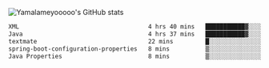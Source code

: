 ![Yamalameyooooo's GitHub stats](https://github-readme-stats.vercel.app/api?username=yamalameyooooo&theme=transparent&show_icons=true\&show=reviews,discussions_started,discussions_answered,prs_merged,prs_merged_percentage)

<!--START_SECTION:waka-->

```txt
XML                                    4 hrs 40 mins   ███████████▓░░░░░░░░░░░░░   46.60 %
Java                                   4 hrs 37 mins   ███████████▓░░░░░░░░░░░░░   46.12 %
textmate                               22 mins         █░░░░░░░░░░░░░░░░░░░░░░░░   03.80 %
spring-boot-configuration-properties   8 mins          ▒░░░░░░░░░░░░░░░░░░░░░░░░   01.49 %
Java Properties                        8 mins          ▒░░░░░░░░░░░░░░░░░░░░░░░░   01.38 %
```

<!--END_SECTION:waka-->
